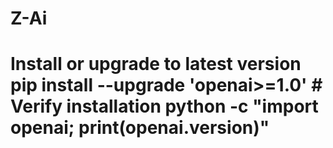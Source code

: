 # Z-Ai
# Install or upgrade to latest version pip install --upgrade 'openai>=1.0'  # Verify installation python -c "import openai; print(openai.__version__)"
